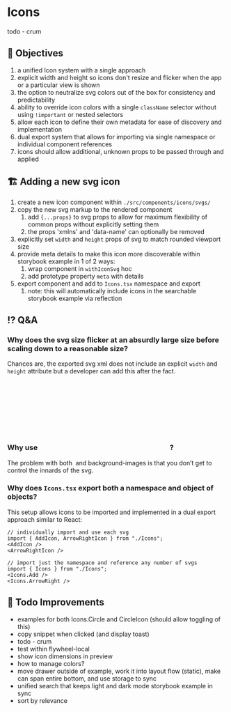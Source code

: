 # Icons

todo - crum

## 🎯 Objectives

1. a unified Icon system with a single approach
1. explicit width and height so icons don't resize and flicker when the app or a particular view is shown
1. the option to neutralize svg colors out of the box for consistency and predictability
1. ability to override icon colors with a single `className` selector without using `!important` or nested selectors
1. allow each icon to define their own metadata for ease of discovery and implementation
1. dual export system that allows for importing via single namespace or individual component references
1. icons should allow additional, unknown props to be passed through and applied

## 🏗 Adding a new svg icon

1. create a new icon component within `./src/components/icons/svgs/`
1. copy the new svg markup to the rendered component
    1. add `{...props}` to svg props to allow for maximum flexibility of common props without explicitly setting them
    1. the props 'xmlns' and 'data-name' can optionally be removed
1. explicitly set `width` and `height` props of svg to match rounded viewport size
1. provide meta details to make this icon more discoverable within storybook example in 1 of 2 ways:
    1. wrap component in `withIconSvg` hoc
    1. add prototype property `meta` with details
1. export component and add to `Icons.tsx` namespace and export
    1. note: this will automatically include icons in the searchable storybook example via reflection

## ⁉️ Q&A

### Why does the svg size flicker at an absurdly large size before scaling down to a reasonable size?

Chances are, the exported svg xml does not include an explicit `width` and `height` attribute
but a developer can add this after the fact.

### Why use <svg>? Why not <img>?

The problem with both <img> and background-images is that you don’t get to control the innards of the svg.

### Why does `Icons.tsx` export both a namespace and object of objects?

This setup allows icons to be imported and implemented in a dual export approach similar to React:

```
// individually import and use each svg
import { AddIcon, ArrowRightIcon } from "./Icons";
<AddIcon />
<ArrowRightIcon />

// import just the namespace and reference any number of svgs
import { Icons } from "./Icons";
<Icons.Add />
<Icons.ArrowRight />
```

## 📝 Todo Improvements

* examples for both Icons.Circle and CircleIcon (should allow toggling of this)
* copy snippet when clicked (and display toast)
* todo - crum
* test within flywheel-local
* show icon dimensions in preview
* how to manage colors?
* move drawer outside of example, work it into layout flow (static), make can span entire bottom, and use storage to sync
* unified search that keeps light and dark mode storybook example in sync
* sort by relevance
